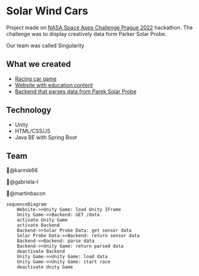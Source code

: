 # Solar Wind Cars

Project made on [NASA Space Apps Challenge Prague 2022](https://2022.spaceappschallenge.org/) hackathon. The challenge was to display creatively  data form Parker Solar Probe.

Our team was called Singularity

## What we created

* [Racing car game](https://github.com/team-singularity/solar-wind-cars-unity)
* [Website with education content](https://github.com/team-singularity/solar-wind-cars-FE)
* [Backend that parses data from Parek Solar Probe](https://github.com/team-singularity/solar-wind-cars-be)

## Technology
 * Unity
 * HTML/CSS/JS
 * Java BE with Spring Boot

## Team
👨@karmik66

👩@gabriela-l

👨@martinbacon

```mermaid
sequenceDiagram
    Website->>Unity Game: load Unity IFrame
    Unity Game->>Backend: GET /data
    activate Unity Game
    activate Backend
    Backend->>Solar Probe Data: get sensor data
    Solar Probe Data->>Backend: return sensor data
    Backend->>Backend: parse data
    Backend->>Unity Game: return parsed data
    deactivate Backend
    Unity Game->>Unity Game: load data
    Unity Game->>Unity Game: start race
    deactivate Unity Game   
```

<!--

**Here are some ideas to get you started:**

🙋‍♀️ A short introduction - what is your organization all about?
🌈 Contribution guidelines - how can the community get involved?
👩‍💻 Useful resources - where can the community find your docs? Is there anything else the community should know?
🍿 Fun facts - what does your team eat for breakfast?
🧙 Remember, you can do mighty things with the power of [Markdown](https://docs.github.com/github/writing-on-github/getting-started-with-writing-and-formatting-on-github/basic-writing-and-formatting-syntax)
-->
